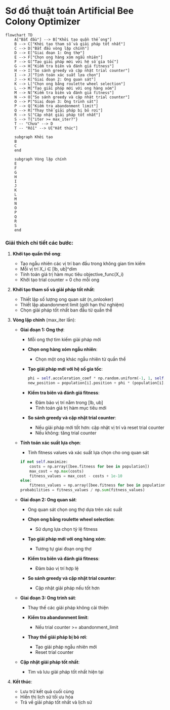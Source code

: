 # Sơ đồ thuật toán Artificial Bee Colony Optimizer

```mermaid
flowchart TD
    A["Bắt đầu"] --> B["Khởi tạo quần thể ong"]
    B --> C["Khởi tạo tham số và giải pháp tốt nhất"]
    C --> D["Bắt đầu vòng lặp chính"]
    D --> E["Giai đoạn 1: Ong thợ"]
    E --> F["Chọn ong hàng xóm ngẫu nhiên"]
    F --> G["Tạo giải pháp mới với hệ số gia tốc"]
    G --> H["Kiểm tra biên và đánh giá fitness"]
    H --> I["So sánh greedy và cập nhật trial counter"]
    I --> J["Tính toán xác suất lựa chọn"]
    J --> K["Giai đoạn 2: Ong quan sát"]
    K --> L["Chọn ong bằng roulette wheel selection"]
    L --> M["Tạo giải pháp mới với ong hàng xóm"]
    M --> N["Kiểm tra biên và đánh giá fitness"]
    N --> O["So sánh greedy và cập nhật trial counter"]
    O --> P["Giai đoạn 3: Ong trinh sát"]
    P --> Q["Kiểm tra abandonment limit"]
    Q --> R["Thay thế giải pháp bị bỏ rơi"]
    R --> S["Cập nhật giải pháp tốt nhất"]
    S --> T{"iter >= max_iter?"}
    T -- "Chưa" --> D
    T -- "Rồi" --> U["Kết thúc"]
    
    subgraph Khởi tạo
    B
    C
    end
    
    subgraph Vòng lặp chính
    E
    F
    G
    H
    I
    J
    K
    L
    M
    N
    O
    P
    Q
    R
    S
    end
```

### Giải thích chi tiết các bước:

1. **Khởi tạo quần thể ong**: 
   - Tạo ngẫu nhiên các vị trí ban đầu trong không gian tìm kiếm
   - Mỗi vị trí X_i ∈ [lb, ub]^dim
   - Tính toán giá trị hàm mục tiêu objective_func(X_i)
   - Khởi tạo trial counter = 0 cho mỗi ong

2. **Khởi tạo tham số và giải pháp tốt nhất**:
   - Thiết lập số lượng ong quan sát (n_onlooker)
   - Thiết lập abandonment limit (giới hạn thử nghiệm)
   - Chọn giải pháp tốt nhất ban đầu từ quần thể

3. **Vòng lặp chính** (max_iter lần):
   - **Giai đoạn 1: Ong thợ**:
     * Mỗi ong thợ tìm kiếm giải pháp mới

     - **Chọn ong hàng xóm ngẫu nhiên**:
       * Chọn một ong khác ngẫu nhiên từ quần thể

     - **Tạo giải pháp mới với hệ số gia tốc**:
       ```python
       phi = self.acceleration_coef * np.random.uniform(-1, 1, self.dim)
       new_position = population[i].position + phi * (population[i].position - population[k].position)
       ```

     - **Kiểm tra biên và đánh giá fitness**:
       * Đảm bảo vị trí nằm trong [lb, ub]
       * Tính toán giá trị hàm mục tiêu mới

     - **So sánh greedy và cập nhật trial counter**:
       * Nếu giải pháp mới tốt hơn: cập nhật vị trí và reset trial counter
       * Nếu không: tăng trial counter

   - **Tính toán xác suất lựa chọn**:
     * Tính fitness values và xác suất lựa chọn cho ong quan sát
     ```python
     if not self.maximize:
         costs = np.array([bee.fitness for bee in population])
         max_cost = np.max(costs)
         fitness_values = max_cost - costs + 1e-10
     else:
         fitness_values = np.array([bee.fitness for bee in population])
     probabilities = fitness_values / np.sum(fitness_values)
     ```

   - **Giai đoạn 2: Ong quan sát**:
     * Ong quan sát chọn ong thợ dựa trên xác suất

     - **Chọn ong bằng roulette wheel selection**:
       * Sử dụng lựa chọn tỷ lệ fitness

     - **Tạo giải pháp mới với ong hàng xóm**:
       * Tương tự giai đoạn ong thợ

     - **Kiểm tra biên và đánh giá fitness**:
       * Đảm bảo vị trí hợp lệ

     - **So sánh greedy và cập nhật trial counter**:
       * Cập nhật giải pháp nếu tốt hơn

   - **Giai đoạn 3: Ong trinh sát**:
     * Thay thế các giải pháp không cải thiện

     - **Kiểm tra abandonment limit**:
       * Nếu trial counter >= abandonment_limit

     - **Thay thế giải pháp bị bỏ rơi**:
       * Tạo giải pháp ngẫu nhiên mới
       * Reset trial counter

   - **Cập nhật giải pháp tốt nhất**:
     * Tìm và lưu giải pháp tốt nhất hiện tại

4. **Kết thúc**:
   - Lưu trữ kết quả cuối cùng
   - Hiển thị lịch sử tối ưu hóa
   - Trả về giải pháp tốt nhất và lịch sử
